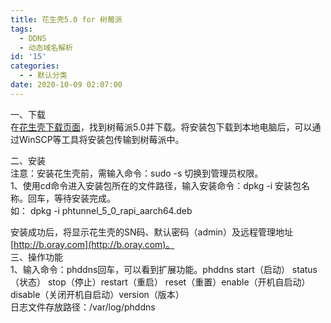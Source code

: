 ```yaml
---
title: 花生壳5.0 for 树莓派
tags:
  - DDNS
  - 动态域名解析
id: '15'
categories:
  - - 默认分类
date: 2020-10-09 02:07:00
---
```


一、下载  
在[花生壳下载页面](https://hsk.oray.com/download/)，找到树莓派5.0并下载。将安装包下载到本地电脑后，可以通过WinSCP等工具将安装包传输到树莓派中。

二、安装  
注意：安装花生壳前，需输入命令：sudo -s 切换到管理员权限。  
1、使用cd命令进入安装包所在的文件路径，输入安装命令：dpkg -i 安装包名称。回车，等待安装完成。  
如： dpkg -i phtunnel\_5\_0\_rapi\_aarch64.deb

安装成功后，将显示花生壳的SN码、默认密码（admin）及远程管理地址[http://b.oray.com](http://b.oray.com)。  
三、操作功能  
1、输入命令：phddns回车，可以看到扩展功能。phddns start（启动） status（状态） stop（停止）restart（重启） reset（重置）enable（开机自启动）disable（关闭开机自启动）version（版本）  
日志文件存放路径：/var/log/phddns
